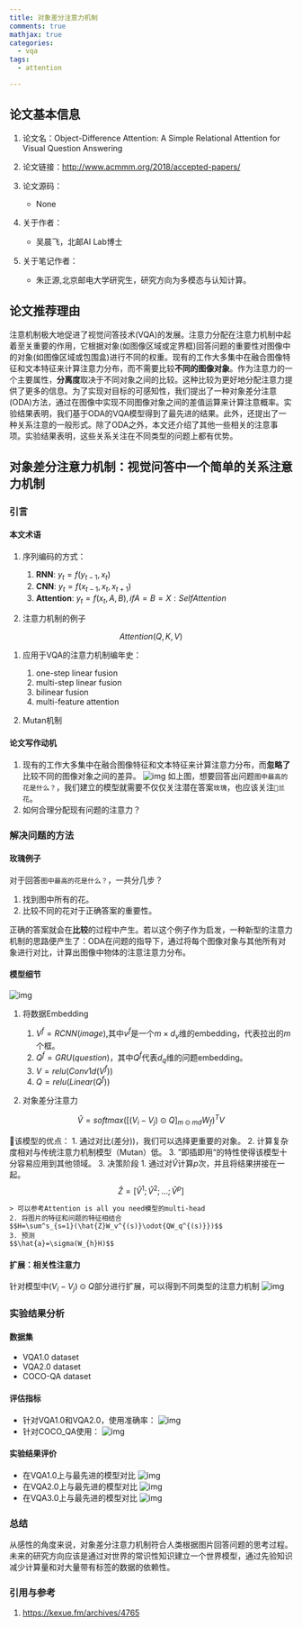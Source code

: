 ```yaml
---
title: 对象差分注意力机制
comments: true
mathjax: true
categories:
  - vqa
tags:
  - attention

---
```


<!-- 论文基本信息：方便查阅和追踪 -->
<!-- 论文基本信息的获取：
1. 直接从论文pdf中获取
2. 从paperweekly首页上方搜索论文；若未检索到，点击推荐论文输入论文名即可自动获取信息
-->

## 论文基本信息

1. 论文名：Object-Difference Attention: A Simple Relational Attention for Visual Question Answering

2. 论文链接：<http://www.acmmm.org/2018/accepted-papers/>

3. 论文源码：
    - None

4. 关于作者：
    - 吴晨飞，北邮AI Lab博士

5. 关于笔记作者：
    - 朱正源,北京邮电大学研究生，研究方向为多模态与认知计算。  

## 论文推荐理由

<!-- Ex: 论文摘要的中文翻译
最近对话生成的神经模型为会话代理生成响应提供了很大的希望，但往往是短视的，一次预测一个话语而忽略它们对未来结果的影响。对未来的对话方向进行建模对于产生连贯，有趣的对话至关重要，这种对话需要传统的NLP对话模式借鉴强化学习。在本文中，我们将展示如何整合这些目标，应用深度强化学习来模拟聊天机器人对话中的未来奖励。该模型模拟两个虚拟代理之间的对话，使用策略梯度方法来奖励显示三个有用会话属性的序列：信息性，连贯性和易于回答（与前瞻性功能相关）。我们在多样性，长度以及人类评判方面评估我们的模型，表明所提出的算法产生了更多的交互式响应，并设法在对话模拟中促进更持久的对话。这项工作标志着基于对话的长期成功学习神经对话模型的第一步。
-->

注意机制极大地促进了视觉问答技术(VQA)的发展。注意力分配在注意力机制中起着至关重要的作用，它根据对象(如图像区域或定界框)回答问题的重要性对图像中的对象(如图像区域或包围盒)进行不同的权重。现有的工作大多集中在融合图像特征和文本特征来计算注意力分布，而不需要比较**不同的图像对象**。作为注意力的一个主要属性，**分离度**取决于不同对象之间的比较。这种比较为更好地分配注意力提供了更多的信息。为了实现对目标的可感知性，我们提出了一种对象差分注意(ODA)方法，通过在图像中实现不同图像对象之间的差值运算来计算注意概率。实验结果表明，我们基于ODA的VQA模型得到了最先进的结果。此外，还提出了一种关系注意的一般形式。除了ODA之外，本文还介绍了其他一些相关的注意事项。实验结果表明，这些关系关注在不同类型的问题上都有优势。

## 对象差分注意力机制：视觉问答中一个简单的关系注意力机制
<!-- Ex: ## 强化学习在对话生成领域的应用 -->

### 引言

#### 本文术语

<!-- 针对论文中不常用的术语进行简短的解释，方便读者理解 -->
1. 序列编码的方式：
    1. **RNN**: $y_t=f(y_{t-1},x_t)$
    2. **CNN**: $y_t=f(x_{t-1},x_t,x_{t+1})$
    3. **Attention**: $y_t=f(x_t, A, B), if A = B = X: Self Attention$

1. 注意力机制的例子

$$Attention(Q,K,V)$$

1. 应用于VQA的注意力机制编年史：

    1. one-step linear fusion
    2. multi-step linear fusion
    3. bilinear fusion
    4. multi-feature attention

1. Mutan机制

#### 论文写作动机

<!-- 当前研究领域存在的问题
Ex:
标准的Seq-to-Seq模型用于对话系统时常常使用MLE作为模型的评价标准，但这往往导致下面两个主要缺点：
系统倾向于产生一些普适性的回应，也就是dull response，这些响应可以回答很多问题但却并不是我们想要的，我们想要的是有趣、多样性、丰富的回应；
系统的回复不具有前瞻性，有时会导致陷入死循环，导致对话轮次较少。也就是产生的响应没有考虑对方是否容易回答的情况。
-->

1. 现有的工作大多集中在融合图像特征和文本特征来计算注意力分布，而**忽略了**比较不同的图像对象之间的差异。
    ![img](http://ww1.sinaimg.cn/large/ca26ff18ly1fvisv9uyyhj20i10cw46l.jpg)
    如上图，想要回答出问题`图中最高的花是什么？`，我们建立的模型就需要不仅仅关注潜在答案`玫瑰`，也应该关注`兰花`。
2. 如何合理分配现有问题的注意力？

### 解决问题的方法

#### 玫瑰例子

对于回答`图中最高的花是什么？`，一共分几步？

1. 找到图中所有的花。
2. 比较不同的花对于正确答案的重要性。

正确的答案就会在**比较**的过程中产生。若以这个例子作为启发，一种新型的注意力机制的思路便产生了：ODA在问题的指导下，通过将每个图像对象与其他所有对象进行对比，计算出图像中物体的注意注意力分布。

#### 模型细节

![img](http://ww1.sinaimg.cn/large/ca26ff18ly1fvjiq8dptpj20pw0bdgqo.jpg)

1. 将数据Embedding
    1. $V^f=RCNN(image)$,其中$v^f$是一个$m\times{d_v}$维的embedding，代表拉出的$m$个框。
    2. $Q^f=GRU(question)$，其中$Q^f$代表$d_q$维的问题embedding。
    3. $V=relu(Conv1d(V^f))$
    4. $Q=relu(Linear(Q^f))$

2. 对象差分注意力

$$\hat{V}=softmax([(V_i-V_j)\odot{Q}]_{m\odot{md}}W_f)^{T}V$$

该模型的优点：
    1. 通过对比(差分))，我们可以选择更重要的对象。
    2. 计算复杂度相对与传统注意力机制模型（Mutan）低。
    3. ”即插即用“的特性使得该模型十分容易应用到其他领域。
3. 决策阶段
    1. 通过对$\hat{V}$计算$p$次，并且将结果拼接在一起。
    $$\hat{Z}=[\hat{V}^{1};\hat{V}^{2};...;\hat{V}^{p}]$$

    > 可以参考Attention is all you need模型的multi-head
    2. 将图片的特征和问题的特征相结合
    $$H=\sum^s_{s=1}(\hat{Z}W_v^{(s)}\odot{QW_q^{(s)}})$$
    3. 预测
    $$\hat{a}=\sigma(W_{h}H)$$

#### 扩展：相关性注意力

针对模型中$(V_i-V_j)\odot{Q}$部分进行扩展，可以得到不同类型的注意力机制
![img](http://ww1.sinaimg.cn/large/ca26ff18ly1fvjt8ggw48j20dk06emya.jpg)

### 实验结果分析

#### 数据集

- VQA1.0 dataset
- VQA2.0 dataset
- COCO-QA dataset

#### 评估指标

- 针对VQA1.0和VQA2.0，使用准确率：
![img](http://ww1.sinaimg.cn/large/ca26ff18ly1fvjtavlwoxj209701hgli.jpg)
- 针对COCO_QA使用：
![img](http://ww1.sinaimg.cn/large/ca26ff18ly1fvjtbn6b1pj207m00tdfo.jpg)

#### 实验结果评价

- 在VQA1.0上与最先进的模型对比
![img](http://ww1.sinaimg.cn/large/ca26ff18ly1fvjtf0nyn4j20qs0c8wh1.jpg)
- 在VQA2.0上与最先进的模型对比
![img](http://ww1.sinaimg.cn/large/ca26ff18ly1fvjtfgxjdxj20ht05qmy9.jpg)
- 在VQA3.0上与最先进的模型对比
![img](http://ww1.sinaimg.cn/large/ca26ff18ly1fvjtg34t3dj20mm05twfl.jpg)

### 总结

从感性的角度来说，对象差分注意力机制符合人类根据图片回答问题的思考过程。未来的研究方向应该是通过对世界的常识性知识建立一个世界模型，通过先验知识减少计算量和对大量带有标签的数据的依赖性。

### 引用与参考

<!--
Ex:
1. https://www.paperweekly.site/papers/notes/221
2. https://scholar.google.com/
-->

1. <https://kexue.fm/archives/4765>
